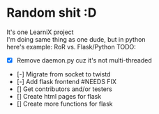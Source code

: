 Random shit :D
=========

It's one LearniX project
<br>I'm doing same thing as one dude, but in python
<br>here's example: RoR vs. Flask/Python
TODO:<br>
- [x] Remove daemon.py cuz it's not multi-threaded
- [-] Migrate from socket to twistd<br>
- [-] Add flask frontend #NEEDS FIX<br>
- [] Get contributors and/or testers<br>
- [] Create html pages for flask<br>
- [] Create more functions for flask
